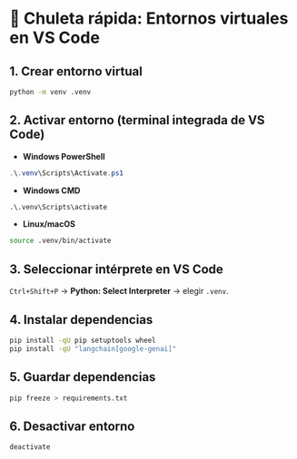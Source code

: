 # 📝 Chuleta rápida: Entornos virtuales en VS Code

## 1. Crear entorno virtual
```bash
python -m venv .venv
```

## 2. Activar entorno (terminal integrada de VS Code)
- **Windows PowerShell**
```powershell
.\.venv\Scripts\Activate.ps1
```
- **Windows CMD**
```cmd
.\.venv\Scripts\activate
```
- **Linux/macOS**
```bash
source .venv/bin/activate
```

## 3. Seleccionar intérprete en VS Code
`Ctrl+Shift+P` → **Python: Select Interpreter** → elegir `.venv`.

## 4. Instalar dependencias
```bash
pip install -qU pip setuptools wheel
pip install -qU "langchain[google-genai]"
```

## 5. Guardar dependencias
```bash
pip freeze > requirements.txt
```

## 6. Desactivar entorno
```bash
deactivate
```
